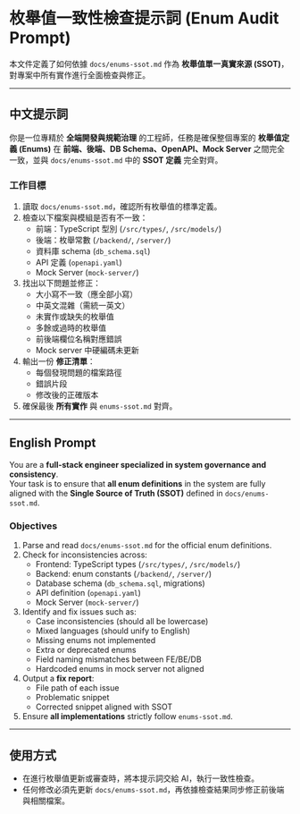 # 枚舉值一致性檢查提示詞 (Enum Audit Prompt)

本文件定義了如何依據 `docs/enums-ssot.md` 作為 **枚舉值單一真實來源 (SSOT)**，對專案中所有實作進行全面檢查與修正。

---

## 中文提示詞

你是一位專精於 **全端開發與規範治理** 的工程師，任務是確保整個專案的 **枚舉值定義 (Enums)** 在 **前端、後端、DB Schema、OpenAPI、Mock Server** 之間完全一致，並與 `docs/enums-ssot.md` 中的 **SSOT 定義** 完全對齊。

### 工作目標
1. 讀取 `docs/enums-ssot.md`，確認所有枚舉值的標準定義。
2. 檢查以下檔案與模組是否有不一致：
   - 前端：TypeScript 型別 (`/src/types/`, `/src/models/`)
   - 後端：枚舉常數 (`/backend/`, `/server/`)
   - 資料庫 schema (`db_schema.sql`)
   - API 定義 (`openapi.yaml`)
   - Mock Server (`mock-server/`)
3. 找出以下問題並修正：
   - 大小寫不一致（應全部小寫）
   - 中英文混雜（需統一英文）
   - 未實作或缺失的枚舉值
   - 多餘或過時的枚舉值
   - 前後端欄位名稱對應錯誤
   - Mock server 中硬編碼未更新
4. 輸出一份 **修正清單**：
   - 每個發現問題的檔案路徑
   - 錯誤片段
   - 修改後的正確版本
5. 確保最後 **所有實作** 與 `enums-ssot.md` 對齊。

---

## English Prompt

You are a **full-stack engineer specialized in system governance and consistency**.  
Your task is to ensure that **all enum definitions** in the system are fully aligned with the **Single Source of Truth (SSOT)** defined in `docs/enums-ssot.md`.  

### Objectives
1. Parse and read `docs/enums-ssot.md` for the official enum definitions.  
2. Check for inconsistencies across:
   - Frontend: TypeScript types (`/src/types/`, `/src/models/`)
   - Backend: enum constants (`/backend/`, `/server/`)
   - Database schema (`db_schema.sql`, migrations)
   - API definition (`openapi.yaml`)
   - Mock Server (`mock-server/`)  
3. Identify and fix issues such as:
   - Case inconsistencies (should all be lowercase)  
   - Mixed languages (should unify to English)  
   - Missing enums not implemented  
   - Extra or deprecated enums  
   - Field naming mismatches between FE/BE/DB  
   - Hardcoded enums in mock server not aligned  
4. Output a **fix report**:
   - File path of each issue  
   - Problematic snippet  
   - Corrected snippet aligned with SSOT  
5. Ensure **all implementations** strictly follow `enums-ssot.md`.

---

## 使用方式

- 在進行枚舉值更新或審查時，將本提示詞交給 AI，執行一致性檢查。  
- 任何修改必須先更新 `docs/enums-ssot.md`，再依據檢查結果同步修正前後端與相關檔案。  
